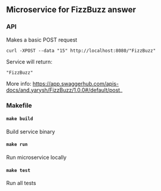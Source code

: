 ## Microservice for FizzBuzz answer


### API
Makes a basic POST request

```curl -XPOST --data "15" http://localhost:8080/"FizzBuzz"```

Service will return:

```text
"FizzBuzz"
```

More info: https://app.swaggerhub.com/apis-docs/and.yarysh/FizzBuzz/1.0.0#/default/post_

### Makefile
#### ```make build```
Build service binary

#### ```make run```
Run microservice locally

#### ```make test```
Run all tests

